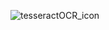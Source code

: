 
![tesseractOCR_icon](https://user-images.githubusercontent.com/71175110/221882910-f5654ff4-0d6d-4ae4-983b-2a97c84a6451.jpg)
